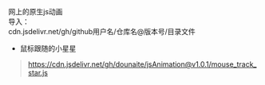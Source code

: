 网上的原生js动画  
导入：  
cdn.jsdelivr.net/gh/github用户名/仓库名@版本号/目录文件  
- 鼠标跟随的小星星  
> https://cdn.jsdelivr.net/gh/dounaite/jsAnimation@v1.0.1/mouse_track_star.js